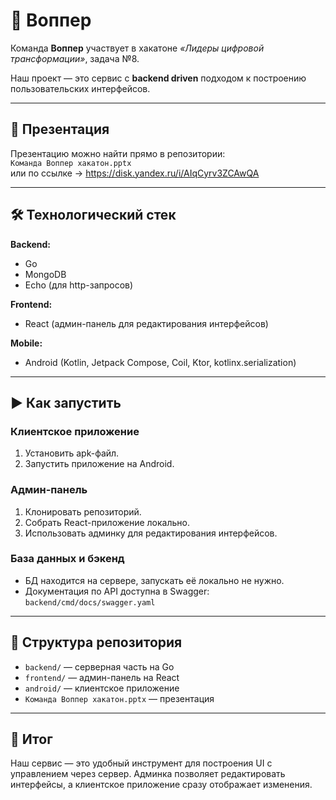 # 🚀 Воппер  

Команда **Воппер** участвует в хакатоне *«Лидеры цифровой трансформации»*, задача №8.  

Наш проект — это сервис с **backend driven** подходом к построению пользовательских интерфейсов.  

---

## 📑 Презентация  
Презентацию можно найти прямо в репозитории:  
`Команда Воппер хакатон.pptx`  
или по ссылке → https://disk.yandex.ru/i/AIqCyrv3ZCAwQA

---

## 🛠 Технологический стек  

**Backend:**  
- Go  
- MongoDB  
- Echo (для http-запросов)  

**Frontend:**  
- React (админ-панель для редактирования интерфейсов)  

**Mobile:**  
- Android (Kotlin, Jetpack Compose, Coil, Ktor, kotlinx.serialization)

---

## ▶️ Как запустить  

### Клиентское приложение  
1. Установить apk-файл.  
2. Запустить приложение на Android.  

### Админ-панель  
1. Клонировать репозиторий.  
2. Собрать React-приложение локально.  
3. Использовать админку для редактирования интерфейсов.  

### База данных и бэкенд  
- БД находится на сервере, запускать её локально не нужно.  
- Документация по API доступна в Swagger:  
  `backend/cmd/docs/swagger.yaml`  

---

## 📂 Структура репозитория  

- `backend/` — серверная часть на Go  
- `frontend/` — админ-панель на React  
- `android/` — клиентское приложение  
- `Команда Воппер хакатон.pptx` — презентация  

---

## 📌 Итог  

Наш сервис — это удобный инструмент для построения UI с управлением через сервер. Админка позволяет редактировать интерфейсы, а клиентское приложение сразу отображает изменения.  
